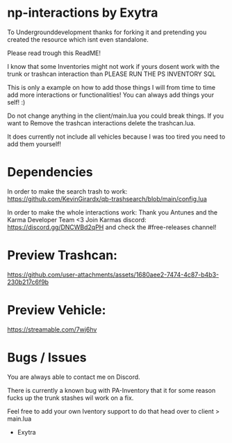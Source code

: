 # np-interactions by Exytra

To Undergrounddevelopment thanks for forking it and pretending you created the resource which isnt even standalone.

Please read trough this ReadME!

I know that some Inventories might not work if yours dosent work with the trunk or trashcan interaction than PLEASE RUN THE PS INVENTORY SQL

This is only a example on how to add those things I will from time to time add more interactions or functionalities!
You can always add things your self! :)

Do not change anything in the client/main.lua you could break things.
If you want to Remove the trashcan interactions delete the trashcan.lua.

It does currently not include all vehicles because I was too tired you need to add them yourself!

# Dependencies
In order to make the search trash to work:
https://github.com/KevinGirardx/qb-trashsearch/blob/main/config.lua

In order to make the whole interactions work: Thank you Antunes and the Karma Developer Team <3
Join Karmas discord: https://discord.gg/DNCWBd2qPH and check the #free-releases channel!

# Preview Trashcan:

https://github.com/user-attachments/assets/1680aee2-7474-4c87-b4b3-230b217c6f9b

# Preview Vehicle:
https://streamable.com/7wj6hv

# Bugs / Issues
You are always able to contact me on Discord.

There is currently a known bug with PA-Inventory that it for some reason fucks up the trunk stashes wil work on a fix.

Feel free to add your own Iventory support to do that head over to client > main.lua

- Exytra
